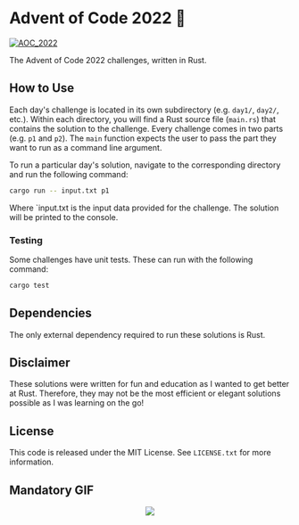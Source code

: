 # Advent of Code 2022 🎄
[![AOC_2022](https://github.com/kampanosg/advent-of-code-22/actions/workflows/rust.yml/badge.svg?branch=master)](https://github.com/kampanosg/advent-of-code-22/actions/workflows/rust.yml)

The Advent of Code 2022 challenges, written in Rust.

## How to Use
Each day's challenge is located in its own subdirectory (e.g. `day1/`, `day2/`, etc.). Within each directory, you will find a Rust source file (`main.rs`) that contains the solution to the challenge. Every challenge comes in two parts (e.g. `p1` and `p2`). The `main` function expects the user to pass the part they want to run as a command line argument.

To run a particular day's solution, navigate to the corresponding directory and run the following command:

```sh
cargo run -- input.txt p1
```

Where `input.txt is the input data provided for the challenge. The solution will be printed to the console.

### Testing
Some challenges have unit tests. These can run with the following command:
```sh
cargo test
```

## Dependencies
The only external dependency required to run these solutions is Rust.

## Disclaimer
These solutions were written for fun and education as I wanted to get better at Rust. Therefore, they may not be the most efficient or elegant solutions possible as I was learning on the go!

## License
This code is released under the MIT License. See `LICENSE.txt` for more information.

## Mandatory GIF
<p align="center">
<img src="https://media.giphy.com/media/3o6wrglt7FjpTnmyEE/giphy.gif" />
</p>
